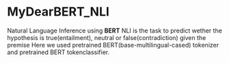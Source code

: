 # MyDearBERT_NLI
Natural Language Inference using **BERT** 
NLI is the task to predict wether the hypothesis is true(entailment), neutral or false(contradiction) given the premise
Here we used pretrained BERT(base-multilingual-cased) tokenizer and pretrained BERT tokenclassifier. 
